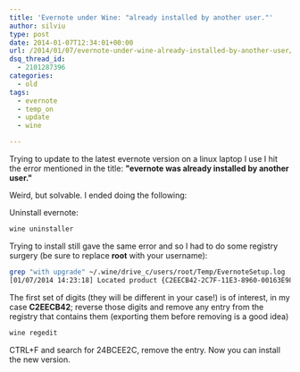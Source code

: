 ```yaml
---
title: 'Evernote under Wine: "already installed by another user."'
author: silviu
type: post
date: 2014-01-07T12:34:01+00:00
url: /2014/01/07/evernote-under-wine-already-installed-by-another-user/
dsq_thread_id:
  - 2101287396
categories:
  - old
tags:
  - evernote
  - temp_on
  - update
  - wine

---
```

Trying to update to the latest evernote version on a linux laptop I use I hit the error mentioned in the title: **"evernote was already installed by another user."**

Weird, but solvable. I ended doing the following:

Uninstall evernote:

```bash
wine uninstaller
```

Trying to install still gave the same error and so I had to do some registry surgery (be sure to replace **root** with your username):

```bash
grep "with upgrade" ~/.wine/drive_c/users/root/Temp/EvernoteSetup.log
[01/07/2014 14:23:18] Located product {C2EECB42-2C7F-11E3-8960-00163E98E7D0} with upgrade code {AE2C091E-CF5F-4e30-8659-D640E23A8B99}.
```
The first set of digits (they will be different in your case!) is of interest, in my case **C2EECB42**; reverse those digits and remove any entry from the registry that contains them (exporting them before removing is a good idea)

```bash
wine regedit
```

CTRL+F and search for 24BCEE2C, remove the entry. Now you can install the new version.